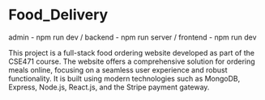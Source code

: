 # Food_Delivery
admin - npm run dev / backend - npm run server / frontend - npm run dev

This project is a full-stack food ordering website developed as part of the CSE471 course. The website offers a comprehensive solution for ordering meals online, focusing on a seamless user experience and robust functionality. It is built using modern technologies such as MongoDB, Express, Node.js, React.js, and the Stripe payment gateway.

